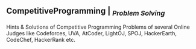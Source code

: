 ## CompetitiveProgramming | <sub> _Problem Solving_ </sub>
Hints &amp; Solutions of Competitive Programming Problems of several Online Judges like Codeforces, UVA, AtCoder, LightOJ, SPOJ, HackerEarth, CodeChef, HackerRank etc.
